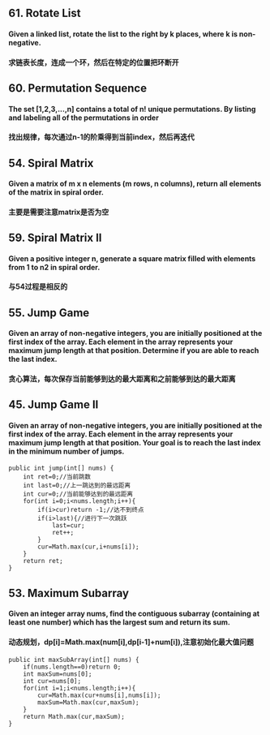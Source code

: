 ## 61. Rotate List
#### Given a linked list, rotate the list to the right by k places, where k is non-negative.
#### 求链表长度，连成一个环，然后在特定的位置把环断开

## 60. Permutation Sequence
#### The set [1,2,3,...,n] contains a total of n! unique permutations. By listing and labeling all of the permutations in order
#### 找出规律，每次通过n-1的阶乘得到当前index，然后再迭代

## 54. Spiral Matrix
#### Given a matrix of m x n elements (m rows, n columns), return all elements of the matrix in spiral order.
#### 主要是需要注意matrix是否为空

## 59. Spiral Matrix II
#### Given a positive integer n, generate a square matrix filled with elements from 1 to n2 in spiral order.
#### 与54过程是相反的

## 55. Jump Game
#### Given an array of non-negative integers, you are initially positioned at the first index of the array. Each element in the array represents your maximum jump length at that position. Determine if you are able to reach the last index.
#### 贪心算法，每次保存当前能够到达的最大距离和之前能够到达的最大距离

## 45. Jump Game II
#### Given an array of non-negative integers, you are initially positioned at the first index of the array. Each element in the array represents your maximum jump length at that position. Your goal is to reach the last index in the minimum number of jumps.
```
public int jump(int[] nums) {
    int ret=0;//当前跳数
    int last=0;//上一跳达到的最远距离
    int cur=0;//当前能够达到的最远距离
    for(int i=0;i<nums.length;i++){
        if(i>cur)return -1;//达不到终点
        if(i>last){//进行下一次跳跃
            last=cur;
            ret++;
        }
        cur=Math.max(cur,i+nums[i]);
    }
    return ret;
}
```
## 53. Maximum Subarray
#### Given an integer array nums, find the contiguous subarray (containing at least one number) which has the largest sum and return its sum.
#### 动态规划，dp[i]=Math.max(num[i],dp[i-1]+num[i]),注意初始化最大值问题
```
public int maxSubArray(int[] nums) {
    if(nums.length==0)return 0;
    int maxSum=nums[0];
    int cur=nums[0];
    for(int i=1;i<nums.length;i++){
        cur=Math.max(cur+nums[i],nums[i]);
        maxSum=Math.max(cur,maxSum);
    }
    return Math.max(cur,maxSum);
}
```



